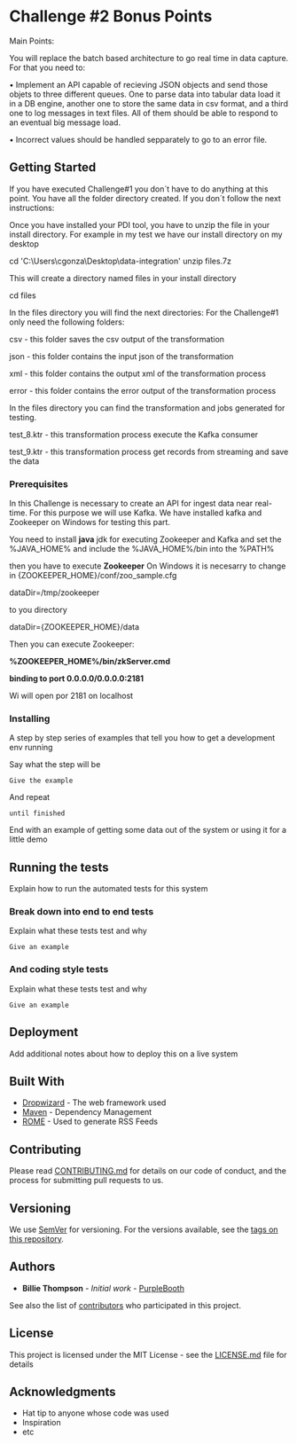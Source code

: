 # Challenge #2 Bonus Points

Main Points:

You will replace the batch based architecture to go real time in data capture. For that you need to:

• Implement an API capable of recieving JSON objects and send those objets to three different queues. One to parse data into
tabular data load it in a DB engine, another one to store the same data in csv format, and a third one to log messages in text files.
All of them should be able to respond to an eventual big message load.

• Incorrect values should be handled sepparately to go to an error file.


## Getting Started

If you have executed Challenge#1 you don´t have to do anything at this point. You have all the folder directory created.
If you don´t follow the next instructions:

Once you have installed your PDI tool, you have to unzip the file in your install directory. For example in my test we have our install directory on my desktop

cd 'C:\Users\cgonza\Desktop\data-integration' unzip files.7z

This will create a directory named files in your install directory

cd files

In the files directory you will find the next directories: For the Challenge#1 only need the following folders:

csv - this folder saves the csv output of the transformation

json - this folder contains the input json of the transformation

xml - this folder contains the output xml of the transformation process

error - this folder contains the error output of the transformation process


In the files directory you can find the transformation and jobs generated for testing.

test_8.ktr - this transformation process execute the Kafka consumer

test_9.ktr - this transformation process get records from streaming and save the data


### Prerequisites

In this Challenge is necessary to create an API for ingest data near real-time. For this purpose we will use Kafka. 
We have installed kafka and Zookeeper on Windows for testing this part.

You need to install **java** jdk for executing Zookeeper and Kafka and set the %JAVA_HOME% and include the %JAVA_HOME%/bin into the %PATH%

then you have to execute **Zookeeper** 
On Windows it is necesarry to change in {ZOOKEEPER_HOME}/conf/zoo_sample.cfg 

dataDir=/tmp/zookeeper 

to you directory

dataDir={ZOOKEEPER_HOME}/data

Then you can execute Zookeeper:

**%ZOOKEEPER_HOME%/bin/zkServer.cmd**

 **binding to port 0.0.0.0/0.0.0.0:2181**
 
 Wi will open por 2181 on localhost

### Installing

A step by step series of examples that tell you how to get a development env running

Say what the step will be

```
Give the example
```

And repeat

```
until finished
```

End with an example of getting some data out of the system or using it for a little demo

## Running the tests

Explain how to run the automated tests for this system

### Break down into end to end tests

Explain what these tests test and why

```
Give an example
```

### And coding style tests

Explain what these tests test and why

```
Give an example
```

## Deployment

Add additional notes about how to deploy this on a live system

## Built With

* [Dropwizard](http://www.dropwizard.io/1.0.2/docs/) - The web framework used
* [Maven](https://maven.apache.org/) - Dependency Management
* [ROME](https://rometools.github.io/rome/) - Used to generate RSS Feeds

## Contributing

Please read [CONTRIBUTING.md](https://gist.github.com/PurpleBooth/b24679402957c63ec426) for details on our code of conduct, and the process for submitting pull requests to us.

## Versioning

We use [SemVer](http://semver.org/) for versioning. For the versions available, see the [tags on this repository](https://github.com/your/project/tags). 

## Authors

* **Billie Thompson** - *Initial work* - [PurpleBooth](https://github.com/PurpleBooth)

See also the list of [contributors](https://github.com/your/project/contributors) who participated in this project.

## License

This project is licensed under the MIT License - see the [LICENSE.md](LICENSE.md) file for details

## Acknowledgments

* Hat tip to anyone whose code was used
* Inspiration
* etc

